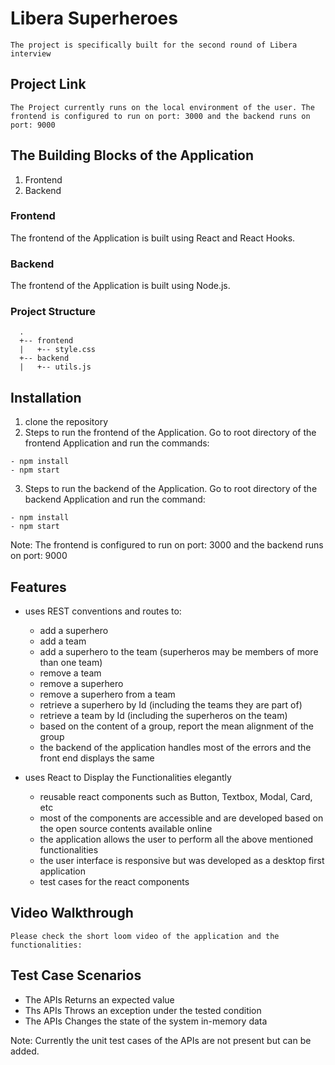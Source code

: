 # Libera Superheroes
```
The project is specifically built for the second round of Libera interview 
```
## Project Link 
```
The Project currently runs on the local environment of the user. The frontend is configured to run on port: 3000 and the backend runs on port: 9000
```

## The Building Blocks of the Application
1. Frontend
2. Backend

### Frontend
The frontend of the Application is built using React and React Hooks.

### Backend
The frontend of the Application is built using Node.js.

### Project Structure
```
  .
  +-- frontend
  |   +-- style.css
  +-- backend
  |   +-- utils.js
```

## Installation
1. clone the repository
2. Steps to run the frontend of the Application. Go to root directory of the frontend Application and run the commands:
```
- npm install
- npm start
```
3. Steps to run the backend of the Application. Go to root directory of the backend Application and run the command:
```
- npm install
- npm start
```
Note: The frontend is configured to run on port: 3000 and the backend runs on port: 9000

## Features
- uses REST conventions and routes to:  
	- add a superhero
	- add a team
	- add a superhero to the team (superheros may be members of more than one team) 
  - remove a team
  - remove a superhero
  - remove a superhero from a team
  - retrieve a superhero by Id (including the teams they are part of)
  - retrieve a team by Id (including the superheros on the team)
  - based on the content of a group, report the mean alignment of the group
  - the backend of the application handles most of the errors and the front end displays the same

- uses React to Display the Functionalities elegantly
  - reusable react components such as Button, Textbox, Modal, Card, etc
  - most of the components are accessible and are developed based on the open source contents available online
  - the application allows the user to perform all the above mentioned functionalities
  - the user interface is responsive but was developed as a desktop first application
  - test cases for the react components

## Video Walkthrough
```
Please check the short loom video of the application and the functionalities: 
```

## Test Case Scenarios
- The APIs Returns an expected value
- Ths APIs Throws an exception under the tested condition
- The APIs Changes the state of the system in-memory data

Note: Currently the unit test cases of the APIs are not present but can be added.


